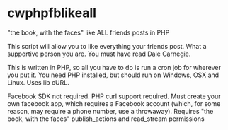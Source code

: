 cwphpfblikeall
==============

"the book, with the faces" like ALL friends posts in PHP

This script will allow you to like everything your friends post.
What a supportive person you are. You must have read Dale Carnegie.

This is written in PHP, so all you have to do is run a cron job for wherever you put it.
You need PHP installed, but should run on Windows, OSX and Linux.
Uses lib cURL.

Facebook SDK not required.
PHP curl support required.
Must create your own facebook app, which requires a Facebook account (which, for some reason, may require a phone number, use a throwaway).
Requires "the book, with the faces" publish_actions and read_stream permissions



